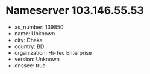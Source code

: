 # Nameserver 103.146.55.53

* as_number: 139850
* name: Unknown
* city: Dhaka
* country: BD
* organization: Hi-Tec Enterprise
* version: Unknown
* dnssec: true
